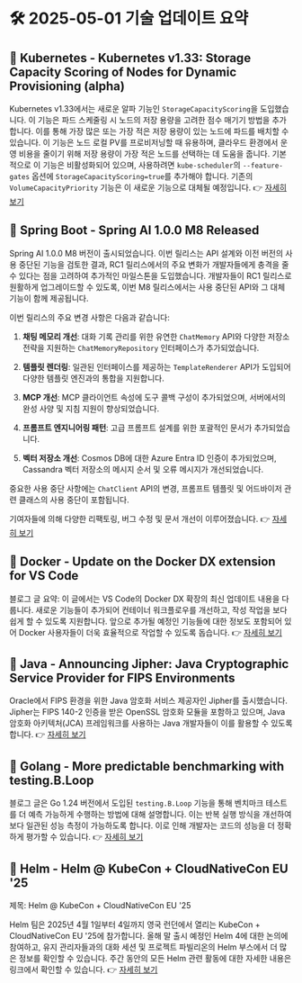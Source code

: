 # 🛠️ 2025-05-01 기술 업데이트 요약

## 🔹 Kubernetes - Kubernetes v1.33: Storage Capacity Scoring of Nodes for Dynamic Provisioning (alpha)
Kubernetes v1.33에서는 새로운 알파 기능인 `StorageCapacityScoring`을 도입했습니다. 이 기능은 파드 스케줄링 시 노드의 저장 용량을 고려한 점수 매기기 방법을 추가합니다. 이를 통해 가장 많은 또는 가장 적은 저장 용량이 있는 노드에 파드를 배치할 수 있습니다. 이 기능은 노드 로컬 PV를 프로비저닝할 때 유용하며, 클라우드 환경에서 운영 비용을 줄이기 위해 저장 용량이 가장 적은 노드를 선택하는 데 도움을 줍니다. 기본적으로 이 기능은 비활성화되어 있으며, 사용하려면 `kube-scheduler`의 `--feature-gates` 옵션에 `StorageCapacityScoring=true`를 추가해야 합니다. 기존의 `VolumeCapacityPriority` 기능은 이 새로운 기능으로 대체될 예정입니다.
👉 [자세히 보기](https://kubernetes.io/blog/2025/04/30/kubernetes-v1-33-storage-capacity-scoring-feature/)

## 🔹 Spring Boot - Spring AI 1.0.0 M8 Released
Spring AI 1.0.0 M8 버전이 출시되었습니다. 이번 릴리스는 API 설계와 이전 버전의 사용 중단된 기능을 검토한 결과, RC1 릴리스에서의 주요 변화가 개발자들에게 충격을 줄 수 있다는 점을 고려하여 추가적인 마일스톤을 도입했습니다. 개발자들이 RC1 릴리스로 원활하게 업그레이드할 수 있도록, 이번 M8 릴리스에서는 사용 중단된 API와 그 대체 기능이 함께 제공됩니다.

이번 릴리스의 주요 변경 사항은 다음과 같습니다:

1. **채팅 메모리 개선**: 대화 기록 관리를 위한 유연한 `ChatMemory` API와 다양한 저장소 전략을 지원하는 `ChatMemoryRepository` 인터페이스가 추가되었습니다. 

2. **템플릿 렌더링**: 일관된 인터페이스를 제공하는 `TemplateRenderer` API가 도입되어 다양한 템플릿 엔진과의 통합을 지원합니다.

3. **MCP 개선**: MCP 클라이언트 속성에 도구 콜백 구성이 추가되었으며, 서버에서의 완성 사양 및 지침 지원이 향상되었습니다.

4. **프롬프트 엔지니어링 패턴**: 고급 프롬프트 설계를 위한 포괄적인 문서가 추가되었습니다.

5. **벡터 저장소 개선**: Cosmos DB에 대한 Azure Entra ID 인증이 추가되었으며, Cassandra 벡터 저장소의 메시지 순서 및 오류 메시지가 개선되었습니다.

중요한 사용 중단 사항에는 `ChatClient` API의 변경, 프롬프트 템플릿 및 어드바이저 관련 클래스의 사용 중단이 포함됩니다. 

기여자들에 의해 다양한 리팩토링, 버그 수정 및 문서 개선이 이루어졌습니다.
👉 [자세히 보기](https://spring.io/blog/2025/04/30/spring-ai-1-0-0-m8-released)

## 🔹 Docker - Update on the Docker DX extension for VS Code
블로그 글 요약: 이 글에서는 VS Code의 Docker DX 확장의 최신 업데이트 내용을 다룹니다. 새로운 기능들이 추가되어 컨테이너 워크플로우를 개선하고, 작성 작업을 보다 쉽게 할 수 있도록 지원합니다. 앞으로 추가될 예정인 기능들에 대한 정보도 포함되어 있어 Docker 사용자들이 더욱 효율적으로 작업할 수 있도록 돕습니다.
👉 [자세히 보기](https://www.docker.com/blog/docker-dx-extension-for-vs-code-update/)

## 🔹 Java - Announcing Jipher: Java Cryptographic Service Provider for FIPS Environments
Oracle에서 FIPS 환경을 위한 Java 암호화 서비스 제공자인 Jipher를 출시했습니다. Jipher는 FIPS 140-2 인증을 받은 OpenSSL 암호화 모듈을 포함하고 있으며, Java 암호화 아키텍처(JCA) 프레임워크를 사용하는 Java 개발자들이 이를 활용할 수 있도록 합니다.
👉 [자세히 보기](https://inside.java/2025/04/30/jipher-release/)

## 🔹 Golang - More predictable benchmarking with testing.B.Loop
블로그 글은 Go 1.24 버전에서 도입된 `testing.B.Loop` 기능을 통해 벤치마크 테스트를 더 예측 가능하게 수행하는 방법에 대해 설명합니다. 이는 반복 실행 방식을 개선하여 보다 일관된 성능 측정이 가능하도록 합니다. 이로 인해 개발자는 코드의 성능을 더 정확하게 평가할 수 있습니다.
👉 [자세히 보기](https://go.dev/blog/testing-b-loop)

## 🔹 Helm - Helm @ KubeCon + CloudNativeCon EU '25
제목: Helm @ KubeCon + CloudNativeCon EU '25

Helm 팀은 2025년 4월 1일부터 4일까지 영국 런던에서 열리는 KubeCon + CloudNativeCon EU '25에 참가합니다. 올해 말 출시 예정인 Helm 4에 대한 논의에 참여하고, 유지 관리자들과의 대화 세션 및 프로젝트 파빌리온의 Helm 부스에서 더 많은 정보를 확인할 수 있습니다. 주간 동안의 모든 Helm 관련 활동에 대한 자세한 내용은 링크에서 확인할 수 있습니다.
👉 [자세히 보기](https://helm.sh/blog/helm-at-kubecon-eu-25/)

